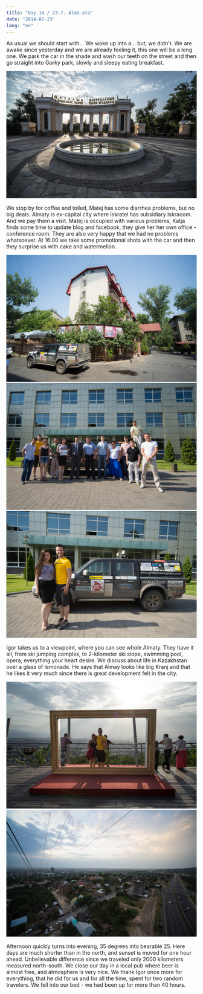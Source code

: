 ```yaml
---
title: "Day 14 / 23.7. Alma-ata"
date: "2014-07-23"
lang: "en"
---
```


As usual we should start with... We woke up into a... but, we didn't. We are awake since yesterday and we are already feeling it, this one will be a long one. We park the car in the shade and wash our teeth on the street and then go straight into Gorky park, slowly and sleepy eating breakfast.

![IMG_8169](../images/IMG_8169.jpg)

We stop by for coffee and toiled, Matej has some diarrhea problems, but no big deals. Almaty is ex-capital city where Iskratel has subsidiary Iskracom. And we pay them a visit. Matej is occupied with various problems, Katja finds some time to update blog and facebook, they give her her own office - conference room. They are also very happy that we had no problems whatsoever. At 16:00 we take some promotional shots with the car and then they surprise us with cake and watermellon.

![IMG_8196](../images/IMG_8196.jpg)![IMG_8218](../images/IMG_8218.jpg)![IMG_8249](../images/IMG_8249.jpg)

Igor takes us to a viewpoint, where you can see whole Almaty. They have it all, from ski jumping complex, to 2-kilometer ski slope, swimming pool, opera, everything your heart desire. We discuss about life in Kazakhstan over a glass of lemonade. He says that Almay looks like big Kranj and that he likes it very much since there is great development felt in the city.

![IMG_8288](../images/IMG_8288.jpg)![IMG_8311](../images/IMG_8311.jpg)

Afternoon quickly turns into evening, 35 degrees into bearable 25. Here days are much shorter than in the north, and sunset is moved for one hour ahead. Unbelievable difference since we traveled only 2000 kilometers measured north-south. We close our day in a local pub where beer is almost free, and atmosphere is very nice. We thank Igor once more for everything, that he did for us and for all the time, spent for two random travelers. We fell into our bed - we had been up for more than 40 hours.
